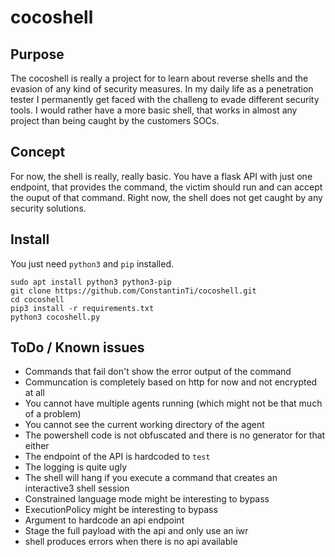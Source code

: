 # cocoshell

## Purpose
The cocoshell is really a project for to learn about reverse shells and the evasion of any kind of security measures. In my daily life as a penetration tester I permanently get faced with the challeng to evade different security tools. I would rather have a more basic shell, that works in almost any project than being caught by the customers SOCs.

## Concept
For now, the shell is really, really basic. You have a flask API with just one endpoint, that provides the command, the victim should run and can accept the ouput of that command. Right now, the shell does not get caught by any security solutions.

## Install
You just need `python3` and `pip` installed.
```shell
sudo apt install python3 python3-pip
git clone https://github.com/ConstantinTi/cocoshell.git
cd cocoshell
pip3 install -r requirements.txt
python3 cocoshell.py
```

## ToDo / Known issues
* Commands that fail don't show the error output of the command
* Communcation is completely based on http for now and not encrypted at all
* You cannot have multiple agents running (which might not be that much of a problem)
* You cannot see the current working directory of the agent
* The powershell code is not obfuscated and there is no generator for that either
* The endpoint of the API is hardcoded to `test`
* The logging is quite ugly
* The shell will hang if you execute a command that creates an interactive3 shell session
* Constrained language mode might be interesting to bypass
* ExecutionPolicy might be interesting to bypass
* Argument to hardcode an api endpoint
* Stage the full payload with the api and only use an iwr
* shell produces errors when there is no api available